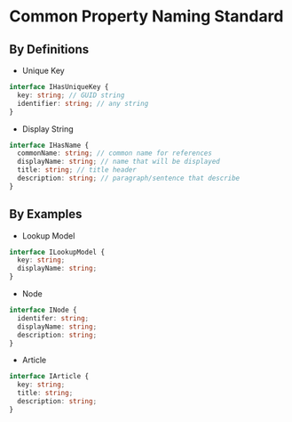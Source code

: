 # Common Property Naming Standard

## By Definitions

- Unique Key

```ts
interface IHasUniqueKey {
  key: string; // GUID string
  identifier: string; // any string
}
```

- Display String

```ts
interface IHasName {
  commonName: string; // common name for references
  displayName: string; // name that will be displayed
  title: string; // title header
  description: string; // paragraph/sentence that describe
}
```

## By Examples

- Lookup Model

```ts
interface ILookupModel {
  key: string;
  displayName: string;
}
```

- Node

```ts
interface INode {
  identifer: string;
  displayName: string;
  description: string;
}
```

- Article

```ts
interface IArticle {
  key: string;
  title: string;
  description: string;
}
```
